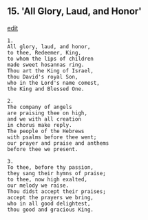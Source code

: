 
## 15.  'All Glory, Laud, and Honor'
[edit](https://docs.google.com/document/d/1MgqEx9%2DIrjOqrQxLqI_hDVxoF5MmF6va/edit?mode=html)




    1.
    All glory, laud, and honor,
    to thee, Redeemer, King,
    to whom the lips of children
    made sweet hosannas ring.
    Thou art the King of Israel,
    thou David's royal Son,
    who in the Lord's name comest,
    the King and Blessed One.

    2.
    The company of angels
    are praising thee on high,
    and we with all creation
    in chorus make reply.
    The people of the Hebrews
    with psalms before thee went;
    our prayer and praise and anthems
    before thee we present.

    3.
    To thee, before thy passion,
    they sang their hymns of praise;
    to thee, now high exalted,
    our melody we raise.
    Thou didst accept their praises;
    accept the prayers we bring,
    who in all good delightest,
    thou good and gracious King.
